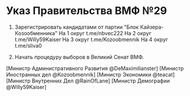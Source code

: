 # Указ Правительства ВМФ №29

1. Зарегистрировать кандидатами от партии "Блок Кайзера-Козообменника"
На 1 округ t.me/nbvec222
На 2 округ t.me/Willy59Kaiser
На 3 округ t.me/Kozoobmennik
На 4 округ t.me/sliva0

2. Начать процедуру выборов в Великий Сенат ВМФ.

[Министр Административного Развития @DeMaximilianster]
[Министр Иностранных дел @Kozoobmennik]
[Министр Экономики @teacat]
[Министр Внутренних Дел @RainOfLane]
[Министр Демографии @Willy59Kaiser]
